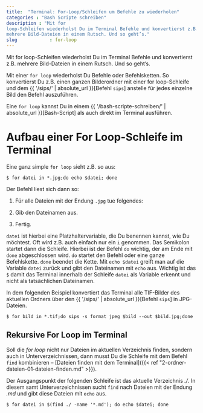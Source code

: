 ```yaml
---
title:  "Terminal: For-Loop/Schleifen um Befehle zu wiederholen"
categories : "Bash Scripte schreiben"
description : "Mit for
loop-Schleifen wiederholst Du im Terminal Befehle und konvertierst z.B.
mehrere Bild-Dateien in einem Rutsch. Und so geht’s."
slug            : for-loop
---
```

Mit for loop-Schleifen wiederholst Du im Terminal Befehle und
konvertierst z.B. mehrere Bild-Dateien in einem Rutsch. Und so geht’s.
<!-- readmore -->

Mit einer `for loop` wiederholst Du Befehle oder Befehlsketten. So
konvertierst Du z.B. einen ganzen Bilderordner mit einer for
loop-Schleife und dem {{ '/sips/' | absolute\_url }}\[Befehl `sips`\]
anstelle für jedes einzelne Bild den Befehl auszuführen.

Eine `for loop` kannst Du in einem {{ '/bash-scripte-schreiben/' |
absolute\_url }}\[Bash-Script\] als auch direkt im Terminal ausführen.

# Aufbau einer For Loop-Schleife im Terminal

Eine ganz simple `for loop` sieht z.B. so aus:

    $ for datei in *.jpg;do echo $datei; done

Der Befehl liest sich dann so:

1.  Für alle Dateien mit der Endung `.jpg` tue folgendes:

2.  Gib den Dateinamen aus.

3.  Fertig.

`datei` ist hierbei eine Platzhaltervariable, die Du benennen kannst,
wie Du möchtest. Oft wird z.B. auch einfach nur ein `i` genommen. Das
Semikolon startet dann die Schleife. Hierbei ist der Befehl `do`
wichtig, der am Ende mit `done` abgeschlossen wird. `do` startet den
Befehl oder eine ganze Befehlskette. `done` beendet die Kette. Mit `echo
$datei` greift man auf die Variable `datei` zurück und gibt den
Dateinamen mit `echo` aus. Wichtig ist das `$` damit das Terminal
innerhalb der Schleife `datei` als Variable erkennt und nicht als
tatsächlichen Dateinamen.

In dem folgenden Beispiel konvertiert das Terminal alle TIF-Bilder des
aktuellen Ordners über den {{ '/sips/' | absolute\_url }}\[Befehl
`sips`\] in
    JPG-Dateien.

    $ for bild in *.tif;do sips -s format jpeg $bild --out $bild.jpg;done

## Rekursive For Loop im Terminal

Soll die _for loop_ nicht nur Dateien im aktuellen Verzeichnis finden, sondern auch in Unterverzeichnissen, dann musst Du die Schleife mit dem Befehl `find` kombinieren – [Dateien finden mit dem Terminal]({{< ref "2-ordner-dateien-01-dateien-finden.md" >}}).

Der Ausgangspunkt der folgenden Schleife ist das aktuelle Verzeichnis _./_. In diesem samt Unterverzeichnissen sucht `find` nach Dateien mit der Endung _.md_ und gibt diese Dateien mit `echo` aus.

    $ for datei in $(find ./ -name '*.md'); do echo $datei; done




